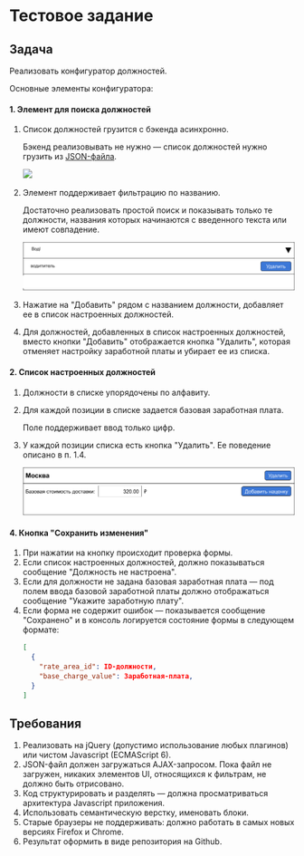 # Тестовое задание

## Задача

Реализовать конфигуратор должностей.

Основные элементы конфигуратора:

#### 1. Элемент для поиска должностей

1. Список должностей грузится с бэкенда асинхронно.

    Бэкенд реализовывать не нужно — список должностей нужно грузить из [JSON-файла](/json_file.json).

    ![](./files/picker-open.png)
1. Элемент поддерживает фильтрацию по названию.

    Достаточно реализовать простой поиск и показывать только те должности, названия которых начинаются с введенного текста или имеют совпадение.

    ![](./files/picker-search.png)
1. Нажатие на "Добавить" рядом с названием должности, добавляет ее в список настроенных должностей.
1. Для должностей, добавленных в список настроенных должностей, вместо кнопки "Добавить" отображается кнопка "Удалить", которая отменяет настройку заработной платы и убирает ее из списка.

#### 2. Список настроенных должностей

1. Должности в списке упорядочены по алфавиту.
2. Для каждой позиции в списке задается базовая заработная плата.

    Поле поддерживает ввод только цифр.
3. У каждой позиции списка есть кнопка "Удалить". Ее поведение описано в п. 1.4.

    ![](./files/rate-area.png)

#### 4. Кнопка "Сохранить изменения"

1. При нажатии на кнопку происходит проверка формы.
2. Если список настроенных должностей, должно показываться сообщение "Должность не настроена".
3. Если для должности не задана базовая заработная плата — под полем ввода базовой заработной платы должно отображаться сообщение "Укажите заработную плату".
7. Если форма не содержит ошибок — показывается сообщение "Сохранено" и в консоль логируется состояние формы в следующем формате:
    ```json
    [
      {
        "rate_area_id": ID-должности,
        "base_charge_value": Заработная-плата,
      }
    ]
    ```

## Требования

1. Реализовать на jQuery (допустимо использование любых плагинов) или чистом Javascript (ECMAScript 6).
2. JSON-файл должен загружаться AJAX-запросом. Пока файл не загружен, никаких элементов UI, относящихся к фильтрам, не должно быть отрисовано.
3. Код структурировать и разделять — должна просматриваться архитектура Javascript приложения.
4. Использовать семантическую верстку, именовать блоки.
5. Старые браузеры не поддерживать: должно работать в самых новых версиях Firefox и Chrome.
6. Результат оформить в виде репозитория на Github.
